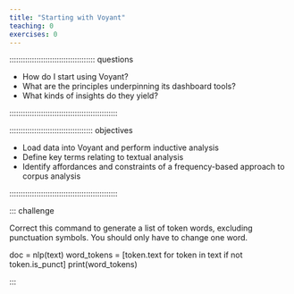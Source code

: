 ```yaml
---
title: "Starting with Voyant"
teaching: 0
exercises: 0
---
```


:::::::::::::::::::::::::::::::::::::: questions 

- How do I start using Voyant?
- What are the principles underpinning its dashboard tools?
- What kinds of insights do they yield?

::::::::::::::::::::::::::::::::::::::::::::::::

::::::::::::::::::::::::::::::::::::: objectives

- Load data into Voyant and perform inductive analysis
- Define key terms relating to textual analysis
- Identify affordances and constraints of a frequency-based approach to corpus analysis

::::::::::::::::::::::::::::::::::::::::::::::::

::: challenge

 Correct this command to generate a list of token words, excluding punctuation symbols. You should only have to change one word.

 doc = nlp(text)
 word_tokens = [token.text 
               for token in text if not token.is_punct]
print(word_tokens)

:::
                
